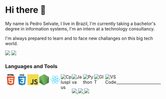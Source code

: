 # Hi there 👋 
My name is Pedro Selvate, I live in Brazil, I'm currently taking a bachelor's degree in information systems, I'm an intern at a technology consultancy.

I'm always prepared to learn and to face new challanges on this big tech world.

<div>
 <img height="180em" src="https://github-readme-stats.vercel.app/api?username=Pedro-Dev-SI&show_icons=true&theme=dracula"/>
 <img height="180em" src="https://github-readme-stats.vercel.app/api/top-langs/?username=anuraghazra&layout=compact&theme=dracula"/>
</div>

### Languages and Tools
<a href="#"><img align="left" alt="HTML5" width="36px" src="https://raw.githubusercontent.com/github/explore/80688e429a7d4ef2fca1e82350fe8e3517d3494d/topics/html/html.png" /></a>
<a href="#"><img align="left" alt="CSS3" width="36px" src="https://raw.githubusercontent.com/github/explore/80688e429a7d4ef2fca1e82350fe8e3517d3494d/topics/css/css.png" /></a>
<a href="#"><img align="left" alt="JavaScript" width="36px" src="https://raw.githubusercontent.com/github/explore/80688e429a7d4ef2fca1e82350fe8e3517d3494d/topics/javascript/javascript.png" /></a>
<a href="#"><img align="left" alt="Node.js" width="36px" src="https://raw.githubusercontent.com/github/explore/80688e429a7d4ef2fca1e82350fe8e3517d3494d/topics/nodejs/nodejs.png" /></a>
<a href="#"><img align="left" alt="React" width="36px" src="https://raw.githubusercontent.com/github/explore/80688e429a7d4ef2fca1e82350fe8e3517d3494d/topics/react/react.png" /></a>
<a href="#"><img align="left" alt="Cplusplus" width="36px" src="https://image.flaticon.com/icons/png/512/919/919841.png" /></a>
<a href="#"><img align="left" alt="Java" width="36px" src="https://image.flaticon.com/icons/png/512/226/226777.png" /></a>
<a href="#"><img align="left" alt="Python" width="36px" src="https://image.flaticon.com/icons/png/128/1822/1822899.png" /></a>
<a href="#"><img align="left" alt="GIT" width="36px" src="https://image.flaticon.com/icons/png/512/4494/4494740.png" /></a>
<a href="#"><img align="left" alt="VSCode" width="36px" src="https://upload.wikimedia.org/wikipedia/commons/thumb/9/9a/Visual_Studio_Code_1.35_icon.svg/256px-Visual_Studio_Code_1.35_icon.svg.png" /></a><br>

<hr>

<div>
  <a href="https://www.linkedin.com/in/pedro-selvate-b547081b4"><img src="https://img.shields.io/badge/LinkedIn-0077B5?style=for-the-badge&logo=linkedin&logoColor=white"</a>
  <a href="https://www.instagram.com/pedro_selvate/"><img src="https://img.shields.io/badge/Instagram-E4405F?style=for-the-badge&logo=instagram&logoColor=white"</a>
  <a href="pedroselvate@gmail.com"><img src="https://img.shields.io/badge/Gmail-D14836?style=for-the-badge&logo=gmail&logoColor=white"</a>
</div>









